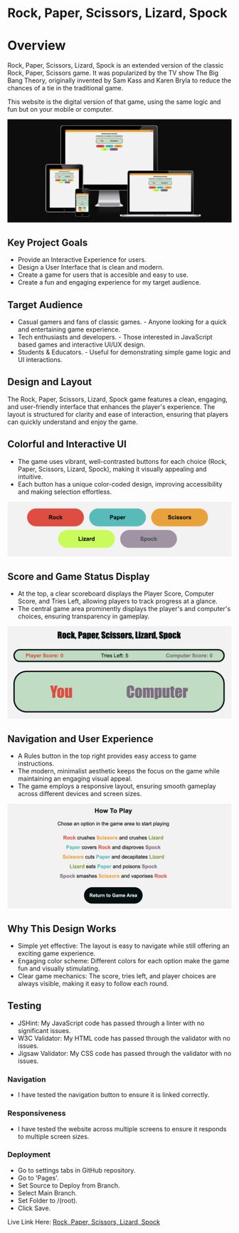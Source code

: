 # Rock, Paper, Scissors, Lizard, Spock

# Overview

Rock, Paper, Scissors, Lizard, Spock is an extended version of the classic Rock, Paper, Scissors game. 
It was popularized by the TV show The Big Bang Theory, originally invented by Sam Kass and Karen Bryla to reduce the chances of a tie in the traditional game.

This website is the digital version of that game, using the same logic and fun but on your mobile or computer. 

![Am I Responsive Screenshot](assets/images/Am-I-Responsive.png)

## Key Project Goals
* Provide an Interactive Experience for users.
* Design a User Interface that is clean and modern.
* Create a game for users that is accesible and easy to use.
* Create a fun and engaging experience for my target audience.

## Target Audience
* Casual gamers and fans of classic games. - Anyone looking for a quick and entertaining game experience.
* Tech enthusiasts and developers. - Those interested in JavaScript based games and interactive UI/UX design.
* Students & Educators. - Useful for demonstrating simple game logic and UI interactions.

## Design and Layout
The Rock, Paper, Scissors, Lizard, Spock game features a clean, engaging, and user-friendly interface that enhances the player's experience. The layout is structured for clarity and ease of interaction, ensuring that players can quickly understand and enjoy the game.

## Colorful and Interactive UI
* The game uses vibrant, well-contrasted buttons for each choice (Rock, Paper,       Scissors, Lizard, Spock), making it visually appealing and intuitive.
* Each button has a unique color-coded design, improving accessibility and making    selection effortless.

![Player choices buttons](assets/images/buttons.png)

## Score and Game Status Display
* At the top, a clear scoreboard displays the Player Score, Computer Score, and      Tries Left, allowing players to track progress at a glance.
* The central game area prominently displays the player's and computer's choices,   ensuring transparency in gameplay.

![Scoreboard and Game display](assets/images/scoreboard-game-area.png)

## Navigation and User Experience
* A Rules button in the top right provides easy access to game instructions.
* The modern, minimalist aesthetic keeps the focus on the game while maintaining an engaging visual appeal.
* The game employs a responsive layout, ensuring smooth gameplay across different devices and screen sizes.

![Rules page](assets/images/rules.png)

## Why This Design Works
* Simple yet effective: The layout is easy to navigate while still offering an exciting game experience.
* Engaging color scheme: Different colors for each option make the game fun and visually stimulating.
* Clear game mechanics: The score, tries left, and player choices are always visible, making it easy to follow each round.

## Testing

* JSHint: My JavaScript code has passed through a linter with no significant issues.
* W3C Validator: My HTML code has passed through the validator with no issues.
* Jigsaw Validator: My CSS code has passed through the validator with no issues.

### Navigation
* I have tested the navigation button to ensure it is linked correctly.

### Responsiveness
* I have tested the website across multiple screens to ensure it responds to multiple screen sizes.

### Deployment
* Go to settings tabs in GitHub repository.
* Go to 'Pages'.
* Set Source to Deploy from Branch.
* Select Main Branch.
* Set Folder to /(root).
* Click Save.

Live Link Here: [Rock, Paper, Scissors, Lizard, Spock](https://francisjxmes.github.io/rock-paper-scissors-lizard-spock/)







  
